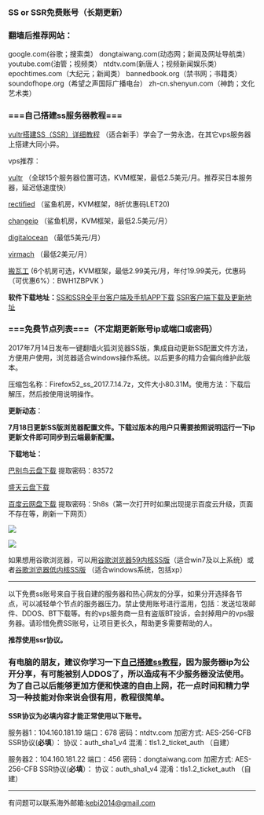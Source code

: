 ### SS or SSR免费账号（长期更新）

### 翻墙后推荐网站：

google.com(谷歌；搜索类） dongtaiwang.com(动态网；新闻及网址导航类）  youtube.com(油管；视频类）  ntdtv.com(新唐人；视频新闻娱乐类）    epochtimes.com（大纪元；新闻类）   bannedbook.org（禁书网；书籍类）   soundofhope.org（希望之声国际广播电台）
    zh-cn.shenyun.com（神韵；文化艺术类）



### ===自己搭建ss服务器教程===

[vultr搭建SS（SSR）详细教程](https://github.com/Alvin9999/new-pac/wiki/%E8%87%AA%E5%BB%BAss%E6%9C%8D%E5%8A%A1%E5%99%A8%E6%95%99%E7%A8%8B) （适合新手）学会了一劳永逸，在其它vps服务器上搭建大同小异。

vps推荐：

[vultr](http://www.vultr.com/?ref=7048874) （全球15个服务器位置可选，KVM框架，最低2.5美元/月。推荐买日本服务器，延迟低速度快） 

[rectified](https://secure.rectified.net/cart.php) （鲨鱼机房，KVM框架，8折优惠码LET20)  

[changeip](https://www.changeip.com/accounts/cart.php?gid=9) （鲨鱼机房，KVM框架，最低2.5美元/月）

[digitalocean](https://www.digitalocean.com/) （最低5美元/月）

[virmach](https://billing.virmach.com/cart.php?gid=18) （最低2美元/月）

[搬瓦工](https://bwh1.net/cart.php?a=confproduct&i=1) (6个机房可选，KVM框架，最低2.99美元/月，年付19.99美元，优惠码（可优惠6%）：BWH1ZBPVK ）

**软件下载地址：**[SS和SSR全平台客户端及手机APP下载](https://lai.yuweining.cn/archives/173)   [SSR客户端下载及更新地址](https://github.com/breakwa11/shadowsocks-rss)


### ===免费节点列表===（不定期更新账号ip或端口或密码）

2017年7月14日发布一键翻墙火狐浏览器SS版，集成自动更新SS配置文件方法，方便用户使用，浏览器适合windows操作系统。以后更多的精力会偏向维护此版本。

压缩包名称：Firefox52_ss_2017.7.14.7z，文件大小80.31M。使用方法：下载后解压，然后按使用说明操作。

**更新动态**：

**7月18日更新SS版浏览器配置文件。下载过版本的用户只需要按照说明运行一下ip更新文件即可同步到云端最新配置。**


**下载地址：**

[巴别鸟云盘下载](http://www.babel.cc/share.do?s=1785053810418722) 提取密码：83572

[盛天云盘下载](http://pan.stnts.com/s/FFBJUzf)

[百度云网盘下载](http://pan.baidu.com/s/1bpGlM4B) 提取密码：5h8s（第一次打开时如果出现提示百度云升级，页面不存在等，刷新一下网页）

![](https://raw.githubusercontent.com/Alvin9999/pac2/master/ss002.png)

![](https://raw.githubusercontent.com/Alvin9999/pac2/master/ss001.PNG)

如果想用谷歌浏览器，可以用[谷歌浏览器59内核SS版](https://github.com/Alvin9999/new-pac/wiki/%E9%AB%98%E5%86%85%E6%A0%B8%E7%89%88)（适合win7及以上系统）或者[谷歌浏览器低内核SS版](https://github.com/Alvin9999/new-pac/wiki/SS%E7%89%88) （适合windows系统，包括xp）


***

以下免费ss账号来自于我自建的服务器和热心网友的分享，如果分开选择各节点，可以减轻单个节点的服务器压力。禁止使用账号进行滥用，包括：发送垃圾邮件、DDOS、BT下载等。有的vps服务商一旦有盗版BT投诉，会封掉用户的vps服务器。请珍惜免费SS账号，让项目更长久，帮助更多需要帮助的人。

**推荐使用ssr协议。**

### 有电脑的朋友，建议你学习一下[自己搭建ss教程](https://github.com/Alvin9999/new-pac/wiki/%E8%87%AA%E5%BB%BAss%E6%9C%8D%E5%8A%A1%E5%99%A8%E6%95%99%E7%A8%8B)，因为服务器ip为公开分享，有可能被别人DDOS了，所以造成有不少服务器没法使用。为了自己以后能够更加方便和快速的自由上网，花一点时间和精力学习一种技能对你来说会很有用，教程很简单。

**SSR协议为必填内容才能正常使用以下账号。**

服务器1：104.160.181.19 端口：678  密码：ntdtv.com  加密方式: AES-256-CFB  SSR协议(**必填**）： 协议：auth_sha1_v4   混淆：tls1.2_ticket_auth （自建）

服务器2：104.160.181.22 端口：456  密码：dongtaiwang.com  加密方式: AES-256-CFB  SSR协议(**必填**）： 协议：auth_sha1_v4   混淆：tls1.2_ticket_auth （自建）

***

有问题可以联系海外邮箱:kebi2014@gmail.com 